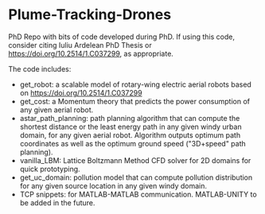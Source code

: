 # Plume-Tracking-Drones
PhD Repo with bits of code developed during PhD.
If using this code, consider citing Iuliu Ardelean PhD Thesis or https://doi.org/10.2514/1.C037299, as appropriate.

The code includes:
- get_robot: a scalable model of rotary-wing electric aerial robots based on https://doi.org/10.2514/1.C037299
- get_cost: a Momentum theory that predicts the power consumption of any given aerial robot.
- astar_path_planning: path planning algorithm that can compute the shortest distance or the least energy path in any given windy urban domain, for any given aerial robot. Algorithm outputs optimum path coordinates as well as the optimum ground speed ("3D+speed" path planning).
- vanilla_LBM: Lattice Boltzmann Method CFD solver for 2D domains for quick prototyping.
- get_uc_domain: pollution model that can compute pollution distribution for any given source location in any given windy domain.
- TCP snippets: for MATLAB-MATLAB communication. MATLAB-UNITY to be added in the future.
